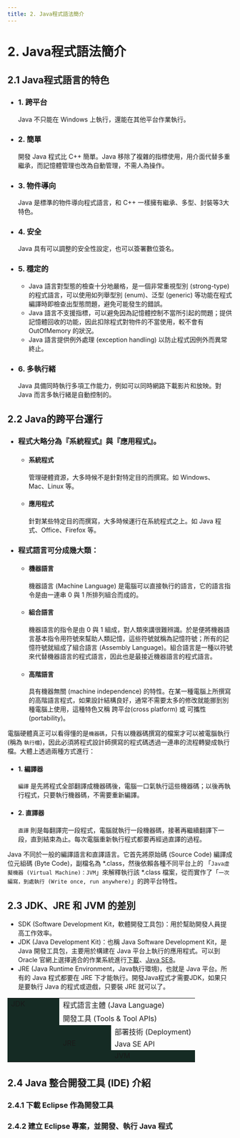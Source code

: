 ```yaml
---
title: 2. Java程式語法簡介
---
```


# 2. Java程式語法簡介
## 2.1 Java程式語言的特色
  - ### 1. 跨平台
    Java 不只能在 Windows 上執行，還能在其他平台作業執行。

  - ### 2. 簡單
    開發 Java 程式比 C++ 簡單。Java 移除了複雜的指標使用，用介面代替多重繼承，而記憶體管理也改為自動管理，不需人為操作。

  - ### 3. 物件導向
    Java 是標準的物件導向程式語言，和 C++ 一樣擁有繼承、多型、封裝等3大特色。

  - ### 4. 安全
    Java 具有可以調整的安全性設定，也可以簽署數位簽名。

  - ### 5. 穩定的
    - Java 語言對型態的檢查十分地嚴格，是一個非常重視型別 (strong-type) 的程式語言，可以使用如列舉型別 (enum)、泛型 (generic) 等功能在程式編譯時即檢查出型態問題，避免可能發生的錯誤。
    - Java 語言不支援指標，可以避免因為記憶體控制不當所引起的問題；提供記憶體回收的功能，因此扣除程式對物件的不當使用，較不會有 OutOfMemory 的狀況。
    - Java 語言提供例外處理 (exception handling) 以防止程式因例外而異常終止。
  
  - ### 6. 多執行緒
    Java 具備同時執行多項工作能力，例如可以同時網路下載影片和放映。對 Java 而言多執行緒是自動控制的。

## 2.2 Java的跨平台運行
  - ### 程式大略分為『系統程式』與『應用程式』。
    - #### 系統程式
      管理硬體資源，大多時候不是針對特定目的而撰寫。如 Windows、Mac、Linux 等。
    
    - #### 應用程式
      針對某些特定目的而撰寫，大多時候運行在系統程式之上。如 Java 程式、Office、Firefox 等。

  - ### 程式語言可分成幾大類：
    - #### 機器語言
      機器語言 (Machine Language) 是電腦可以直接執行的語言，它的語言指令是由一連串 0 與 1 所排列組合而成的。

    - #### 組合語言
      機器語言的指令是由 0 與 1 組成，對人類來講很難辨識。於是便將機器語言基本指令用符號來幫助人類記憶，這些符號就稱為記憶符號；所有的記憶符號就組成了組合語言 (Assembly Language)。組合語言是一種以符號來代替機器語言的程式語言，因此也是最接近機器語言的程式語言。

    - #### 高階語言
      具有機器無關 (machine independence) 的特性。在某一種電腦上所撰寫的高階語言程式，如果設計結構良好，通常不需要太多的修改就能挪到別種電腦上使用，這種特色又稱 跨平台(cross platform) 或 可攜性 (portability)。

  電腦硬體真正可以看得懂的是`機器碼`，只有以機器碼撰寫的檔案才可以被電腦執行 (稱為 `執行檔`)，因此必須將程式設計師撰寫的程式碼透過一連串的流程轉變成執行檔。大體上透過兩種方式進行：
  - #### 1. 編譯器
    `編譯` 是先將程式全部翻譯成機器碼後，電腦一口氣執行這些機器碼；以後再執行程式，只要執行機器碼，不需要重新編譯。
  - #### 2. 直譯器
    `直譯` 則是每翻譯完一段程式，電腦就執行一段機器碼，接著再繼續翻譯下一段，直到結束為止。每次電腦重新執行程式都要再經過直譯的過程。

  Java 不同於一般的編譯語言和直譯語言。它首先將原始碼 (Source Code) 編譯成位元組碼 (Byte Code)，副檔名為 *.class，然後依賴各種不同平台上的 「`Java虛擬機器 (Virtual Machine)：JVM`」來解釋執行該 *.class 檔案，從而實作了「`一次編寫，到處執行 (Write once, run anywhere)`」的跨平台特性。

## 2.3 JDK、JRE 和 JVM 的差別
  - SDK (Software Development Kit，軟體開發工具包)：用於幫助開發人員提高工作效率。
  - JDK (Java Development Kit)：也稱 Java Software Development Kit，是 Java 開發工具包，主要用於構建在 Java 平台上執行的應用程式。可以到 Oracle 官網上選擇適合的作業系統進行[下載](https://www.oracle.com/tw/java/technologies/downloads/)、[Java SE8](https://www.oracle.com/java/technologies/javase/javase8u211-later-archive-downloads.html)。
  - JRE (Java Runtime Environment，Java執行環境)，也就是 Java 平台。所有的 Java 程式都要在 JRE 下才能執行。開發Java程式才需要JDK，如果只是要執行 Java 的程式或遊戲，只要裝 JRE 就可以了。

  <table>
    <tr>
      <td rowspan="5" style="vertical-align: initial; width: 100px; background: #152b24;">JDK</td>
      <td colspan="2">程式語言主體 (Java Language)</td>
    </tr>
    <tr>
      <td colspan="2">開發工具 (Tools & Tool APIs)</td>
    </tr>
    <tr>
      <td rowspan="3" style="vertical-align: middle; width: 100px; background: #152b24;">JRE</td>
      <td>部署技術 (Deployment)</td>
    </tr>
    <tr>
      <td>Java SE API</td>
    </tr>
    <tr>
      <td style="background: #152b24;">JVM</td>
    </tr>
  </table>

## 2.4 Java 整合開發工具 (IDE) 介紹
  ### 2.4.1 下載 Eclipse 作為開發工具
  ### 2.4.2 建立 Eclipse 專案，並開發、執行 Java 程式